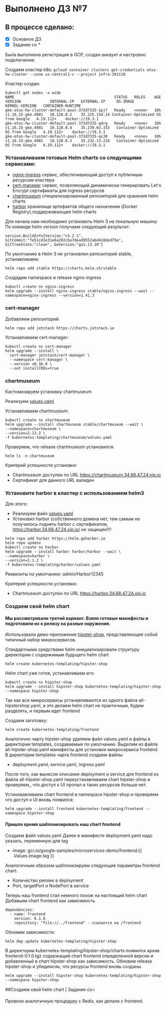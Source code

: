 # Выполнено ДЗ №7

## В процессе сделано:
 - [x] Основное ДЗ
 - [x] Задание со *

Была выполнена регистрация в GCP, создан аккаунт и настроено подключение. 

Создаем кластер k8s: 
``
gcloud container clusters get-credentials otus-hw-cluster --zone us-central1-c --project infra-301118
``

Кластер создан:
```
kubectl get nodes -o wide
NAME                                             STATUS   ROLES    AGE   VERSION             INTERNAL-IP   EXTERNAL-IP     OS-IMAGE                             KERNEL-VERSION   CONTAINER-RUNTIME
gke-otus-hw-cluster-default-pool-372d7335-1pj7   Ready    <none>   18h   v1.16.15-gke.4901   10.128.0.2    35.225.154.14 Container-Optimized OS from Google   4.19.112+    docker://19.3.1
gke-otus-hw-cluster-default-pool-372d7335-qdrg   Ready    <none>   18h   v1.16.15-gke.4901   10.128.0.4    35.239.63.153   Container-Optimized OS from Google   4.19.112+    docker://19.3.1
gke-otus-hw-cluster-default-pool-372d7335-qs30   Ready    <none>   18h   v1.16.15-gke.4901   10.128.0.3    35.232.13.224   Container-Optimized OS from Google   4.19.112+    docker://19.3.1
```
### Устанавливаем готовые Helm charts со следующими сервисами:
- [nginx-ingress](https://github.com/kubernetes/ingress-nginx) сервис, обеспечивающий доступ к публичным ресурсам кластера
- [cert-manager](https://github.com/jetstack/cert-manager/tree/master/deploy/charts/cert-manager) сервис, позволяющий динамически генерировать Let's Encrypt сертификаты для ingress ресурсов
- [chartmuseum](https://github.com/helm/charts/tree/master/stable/chartmuseum) специализированный репозиторий для хранения helm charts
- [harbor](https://github.com/goharbor/harbor-helm) хранилище артефактов общего назначения (Docker Registry),поддерживающее helm charts

Для начала нам необходимо установить Helm 3 на локальную машину
По команде helm version получаем следующий результат:
```
version.BuildInfo{Version:"v3.2.1", GitCommit:"fe51cd1e31e6a202cba7dead9552a6d418ded79a", GitTreeState:"clean", GoVersion:"go1.13.10"}
```
По умолчанию в Helm 3 не установлен репозиторий stable, устанавливаем:
```
helm repo add stable https://charts.helm.sh/stable
```
Создадим namespace и release nginx-ingress
```
kubectl create ns nginx-ingress
helm upgrade --install nginx-ingress stable/nginx-ingress --wait --namespace=nginx-ingress --version=1.41.3
```
### cert-manager
Добавляем репозиторий: 
```
helm repo add jetstack https://charts.jetstack.io
```
Устанавливаем cert-manager:
```
kubectl create ns cert-manager
helm upgrade --install \
  cert-manager jetstack/cert-manager \
  --namespace cert-manager \
  --version v0.16.0 \
  --set installCRDs=true
```
### chartmuseum
Кастомизируем установку chartmuseum

Реализуем [values.yaml](https://github.com/otus-kuber-2020-11/nailsaitov_platform/blob/main/kubernetes-templating/chartmuseum/values.yaml) 

Устанавливаем chartmuseum:
```
kubectl create ns chartmuseum
helm upgrade --install chartmuseum stable/chartmuseum --wait \
--namespace=chartmuseum \
--version=2.13.2 \
-f kubernetes-templating/chartmuseum/values.yaml
```
Проверяем, что release chartmuseum установился:
```
helm ls -n chartmuseum
```
Критерий успешности установки: 
- Chartmuseum доступен по URL https://chartmuseum.34.68.47.24.nip.io
- Сертификат для данного URL валиден

### Установите harbor в кластер с использованием helm3
Для этого: 
- Реализуем файл [values.yaml](https://github.com/otus-kuber-2020-11/nailsaitov_platform/blob/main/kubernetes-templating/harbor/values.yaml)
- Установил harbor (собственного домена нет, тем самым не получилось поднять harbor с сертификатом, https://harbor.34.68.47.24.xip.io/ не защищен!!!:
```
helm repo add harbor https://helm.goharbor.io
helm repo update
kubectl create ns harbor
helm upgrade --install harbor harbor/harbor --wait \
--namespace=harbor \
--version=1.1.2 \
-f kubernetes-templating/harbor/values.yaml
```
Реквизиты по умолчанию: admin/Harbor12345

Критерий успешности установки: 
- Chartmuseum доступен по URL https://harbor.34.68.47.24.xip.io

### Создаем свой helm chart
#### Мы рассмотривали третий вариант. Взяли готовые манифесты и подготовили их к релизу на разные окружения.
Использовали демо-приложение [hipster-shop](https://github.com/GoogleCloudPlatform/microservices-demo), представляющее собой типичный набор микросервисов.

Стандартными средствами helm инициализировали структуру директории с содержимым будущего helm chart
```
helm create kubernetes-templating/hipster-shop
```

Helm chart уже готов, устанавливаем его:
```
kubectl create ns hipster-shop
helm upgrade --install hipster-shop kubernetes-templating/hipster-shop --namespace hipster-shop
```
Так как все микросервисы устанавливаются из одного файла  all-hipstershop.yaml, а это делаем helm chart не практичным, будем разделять, и первым идет frontend

Создаем заготовку:
```
helm create kubernetes-templating/frontend
```
Аналогично чарту hipster-shop удаляем файл values.yaml и файлы в директории templates, создаваемые по умолчанию. 
Выделим из файла all-hipster-shop.yaml манифесты для установки микросервиса frontend. В директории templates чарта frontend создаем файлы: 
- deployment.yaml, service.yaml, ingress.yaml

После того, как вынесли описание deployment и service для frontend из файла all-hipster-shop.yaml переустанавливаем chart hipster-shop и проверяем,, что доступ к UI пропал и таких ресурсов больше нет.

Установавливаем chart frontend в namespace hipster-shop и проверяем что доступ к UI вновь появился:
```
helm upgrade --install frontend kubernetes-templating/frontend --namespace hipster-shop
```

#### Пришло время шаблонизировать наш chart frontend
Создаем файл values.yaml
Далее в манифесте deployment.yaml надо указать, переменную для tag
- image: gcr.io/google-samples/microservices-demo/frontend:{{ .Values.image.tag }}

Аналогичным образом шаблонизируем следующие параметры frontend chart:
- Количество реплик в deployment
- Port, targetPort и NodePort в service

Теперь наш frontend стал немного похож на настоящий helm chart
Добавьим chart frontend как зависимость
```
dependencies:
  - name: frontend
    version: 0.1.0
    repository: "file://../frontend" - ссылается на /frontend
```
Обновим зависимости:
```
helm dep update kubernetes-templating/hipster-shop
```
В директории kubernetes-templating/hipster-shop/charts появился архив frontend-0.1.0.tgz содержащий chart frontend определенной версии и добавленный в chart hipster-shop как зависимость. Обновим release hipster-shop и убедимсяь, что ресурсы frontend вновь созданы.
```
helm upgrade --install hipster-shop kubernetes-templating/hipster-shop --namespace hipster-shop
```
##Создаем свой helm chart | Задание со⭐ 

Провели аналогичную процедуру с Redis, как делали с frontend.

